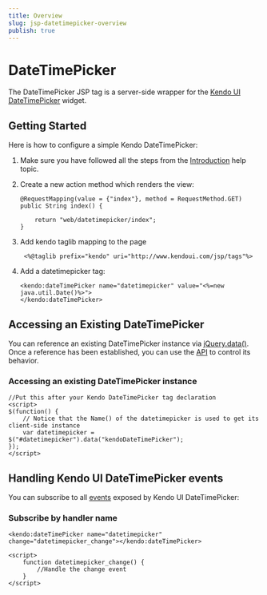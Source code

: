 ```yaml
---
title: Overview
slug: jsp-datetimepicker-overview
publish: true
---
```


# DateTimePicker

The DateTimePicker JSP tag is a server-side wrapper for the [Kendo UI DateTimePicker](http://docs.kendoui.com/api/web/datetimepicker) widget.

## Getting Started

Here is how to configure a simple Kendo DateTimePicker:

1.  Make sure you have followed all the steps from the [Introduction](http://docs.kendoui.com/getting-started/using-kendo-with/jsp/introduction) help topic.

2.  Create a new action method which renders the view:

        @RequestMapping(value = {"index"}, method = RequestMethod.GET)
        public String index() {

            return "web/datetimepicker/index";
        }

3. Add kendo taglib mapping to the page

        <%@taglib prefix="kendo" uri="http://www.kendoui.com/jsp/tags"%>

4.  Add a datetimepicker tag:

        <kendo:dateTimePicker name="datetimepicker" value="<%=new java.util.Date()%>">
        </kendo:dateTimePicker>

## Accessing an Existing DateTimePicker

You can reference an existing DateTimePicker instance via [jQuery.data()](http://api.jquery.com/jQuery.data/).
Once a reference has been established, you can use the [API](http://docs.kendoui.com/api/web/datetimepicker#methods) to control its behavior.

### Accessing an existing DateTimePicker instance

    //Put this after your Kendo DateTimePicker tag declaration
    <script>
    $(function() {
        // Notice that the Name() of the datetimepicker is used to get its client-side instance
        var datetimepicker = $("#datetimepicker").data("kendoDateTimePicker");
    });
    </script>

## Handling Kendo UI DateTimePicker events

You can subscribe to all [events](http://docs.kendoui.com/api/web/datetimepicker#events) exposed by Kendo UI DateTimePicker:

### Subscribe by handler name

    <kendo:dateTimePicker name="datetimepicker" change="datetimepicker_change"></kendo:dateTimePicker>

    <script>
        function datetimepicker_change() {
            //Handle the change event
        }
    </script>
 
